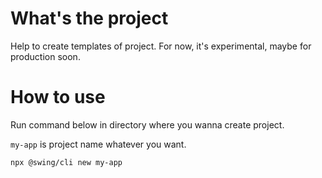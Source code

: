 # What's the project

Help to create templates of project. For now, it's experimental, maybe for production soon.

# How to use
Run command below in directory where you wanna create project.

`my-app` is project name whatever you want.

```bash
npx @swing/cli new my-app
```